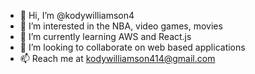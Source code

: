 - 👋 Hi, I’m @kodywilliamson4
- 👀 I’m interested in the NBA, video games, movies
- 🌱 I’m currently learning AWS and React.js
- 💞️ I’m looking to collaborate on web based applications
- 📫 Reach me at kodywilliamson414@gmail.com

<!---
kodywilliamson4/kodywilliamson4 is a ✨ special ✨ repository because its `README.md` (this file) appears on your GitHub profile.
You can click the Preview link to take a look at your changes.
--->
